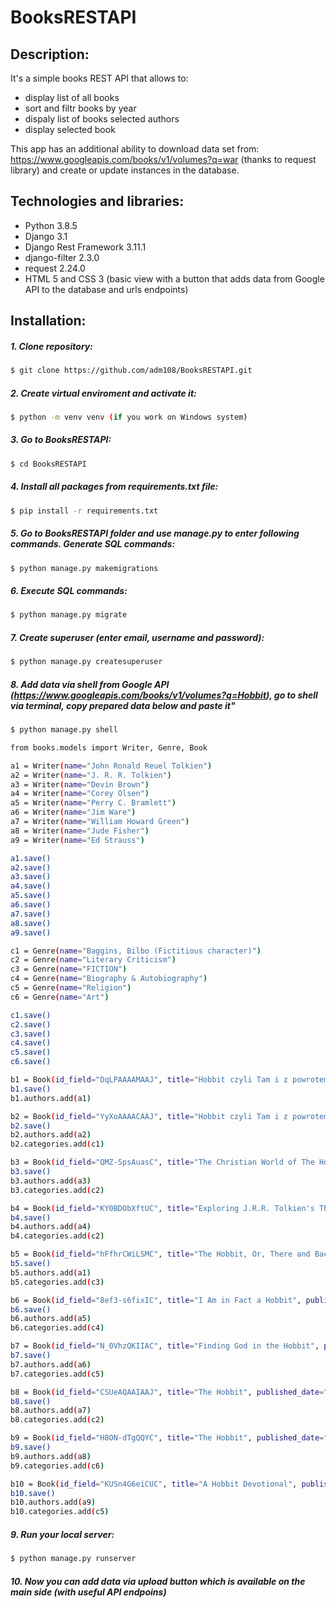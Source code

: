# BooksRESTAPI

## Description:
It's a simple books REST API that allows to:
- display list of all books
- sort and filtr books by year
- dispaly list of books selected authors
- display selected book

This app has an additional ability to download data set from: https://www.googleapis.com/books/v1/volumes?q=war (thanks to request library) and create or update instances in the database.

## Technologies and libraries:
- Python 3.8.5
- Django 3.1
- Django Rest Framework 3.11.1
- django-filter 2.3.0
- request 2.24.0
- HTML 5 and CSS 3 (basic view with a button that adds data from Google API to the database and urls endpoints)

## Installation:
##### 1. Clone repository:
```sh
$ git clone https://github.com/adm108/BooksRESTAPI.git
```
##### 2. Create virtual enviroment and activate it:
```sh
$ python -m venv venv (if you work on Windows system)
```
##### 3. Go to BooksRESTAPI:
```sh
$ cd BooksRESTAPI
```
##### 4. Install all packages from requirements.txt file:
```sh
$ pip install -r requirements.txt
```
##### 5. Go to BooksRESTAPI folder and use manage.py to enter following commands. Generate SQL commands:
```sh
$ python manage.py makemigrations
```
##### 6. Execute SQL commands:
```sh
$ python manage.py migrate
```
##### 7. Create superuser (enter email, username and password):
```sh
$ python manage.py createsuperuser
```
##### 8. Add data via shell from Google API (https://www.googleapis.com/books/v1/volumes?q=Hobbit), go to shell via terminal, copy prepared data below and paste it"
```sh
$ python manage.py shell
```
```sh
from books.models import Writer, Genre, Book

a1 = Writer(name="John Ronald Reuel Tolkien")
a2 = Writer(name="J. R. R. Tolkien")
a3 = Writer(name="Devin Brown")
a4 = Writer(name="Corey Olsen")
a5 = Writer(name="Perry C. Bramlett")
a6 = Writer(name="Jim Ware")
a7 = Writer(name="William Howard Green")
a8 = Writer(name="Jude Fisher")
a9 = Writer(name="Ed Strauss")

a1.save()
a2.save()
a3.save()
a4.save()
a5.save()
a6.save()
a7.save()
a8.save()
a9.save()

c1 = Genre(name="Baggins, Bilbo (Fictitious character)")
c2 = Genre(name="Literary Criticism")
c3 = Genre(name="FICTION")
c4 = Genre(name="Biography & Autobiography")
c5 = Genre(name="Religion")
c6 = Genre(name="Art")

c1.save()
c2.save()
c3.save()
c4.save()
c5.save()
c6.save()

b1 = Book(id_field="DqLPAAAAMAAJ", title="Hobbit czyli Tam i z powrotem", published_date="1985", average_rating=None, ratings_count=0, thumbnail="http://books.google.com/books/contentid=DqLPAAAAMAAJ&printsec=frontcover&img=1&zoom=1&source=gbs_api")
b1.save()
b1.authors.add(a1)

b2 = Book(id_field="YyXoAAAACAAJ", title="Hobbit czyli Tam i z powrotem", published_date="2004", average_rating=5.0, ratings_count=2, thumbnail="http://books.google.com/books/content?id=YyXoAAAACAAJ&printsec=frontcover&img=1&zoom=1&source=gbs_api")
b2.save()
b2.authors.add(a2)
b2.categories.add(c1)

b3 = Book(id_field="QMZ-SpsAuasC", title="The Christian World of The Hobbit", published_date="2012", average_rating=4.5, ratings_count=5, thumbnail="http://books.google.com/books/content?id=QMZ-SpsAuasC&printsec=frontcover&img=1&zoom=1&edge=curl&source=gbs_api")
b3.save()
b3.authors.add(a3)
b3.categories.add(c2)

b4 = Book(id_field="KY0BDObXftUC", title="Exploring J.R.R. Tolkien's The Hobbit", published_date="2012", average_rating=4.0, ratings_count=8, thumbnail="http://books.google.com/books/content?id=KY0BDObXftUC&printsec=frontcover&img=1&zoom=1&edge=curl&source=gbs_api")
b4.save()
b4.authors.add(a4)
b4.categories.add(c2)

b5 = Book(id_field="hFfhrCWiLSMC", title="The Hobbit, Or, There and Back Again", published_date="1982", average_rating=4.0, ratings_count=2649, thumbnail="http://books.google.com/books/content?id=hFfhrCWiLSMC&printsec=frontcover&img=1&zoom=1&source=gbs_api")
b5.save()
b5.authors.add(a1)
b5.categories.add(c3)

b6 = Book(id_field="8ef3-s6fixIC", title="I Am in Fact a Hobbit", published_date="2003", average_rating=5.0, ratings_count=2, thumbnail="http://books.google.com/books/content?id=8ef3-s6fixIC&printsec=frontcover&img=1&zoom=1&edge=curl&source=gbs_api")
b6.save()
b6.authors.add(a5)
b6.categories.add(c4)

b7 = Book(id_field="N_0VhzQKIIAC", title="Finding God in the Hobbit", published_date="2006", average_rating=4.5, ratings_count=13, thumbnail="http://books.google.com/books/content?id=N_0VhzQKIIAC&printsec=frontcover&img=1&zoom=1&edge=curl&source=gbs_api")
b7.save()
b7.authors.add(a6)
b7.categories.add(c5)

b8 = Book(id_field="CSUeAQAAIAAJ", title="The Hobbit", published_date="1995", average_rating=None, ratings_count=0, thumbnail="http://books.google.com/books/content?id=CSUeAQAAIAAJ&printsec=frontcover&img=1&zoom=1&source=gbs_api")
b8.save()
b8.authors.add(a7)
b8.categories.add(c2)

b9 = Book(id_field="H8ON-dTgQQYC", title="The Hobbit", published_date="2012", average_rating=4.5, ratings_count=8, thumbnail="http://books.google.com/books/content?id=H8ON-dTgQQYC&printsec=frontcover&img=1&zoom=1&edge=curl&source=gbs_api")
b9.save()
b9.authors.add(a8)
b9.categories.add(c6)

b10 = Book(id_field="KUSn4G6eiCUC", title="A Hobbit Devotional", published_date="2012", average_rating=4.0, ratings_count=7, thumbnail="http://books.google.com/books/content?id=KUSn4G6eiCUC&printsec=frontcover&img=1&zoom=1&edge=curl&source=gbs_api")
b10.save()
b10.authors.add(a9)
b10.categories.add(c5)
```
##### 9. Run your local server:
```sh
$ python manage.py runserver
```
##### 10. Now you can add data via upload button which is available on the main side (with useful API endpoins)